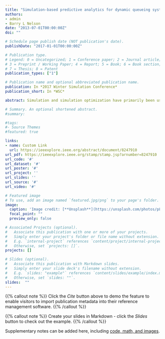 ```yaml
---
title: "Simulation-based predictive analytics for dynamic queueing systems"
authors:
- admin
- Barry L Nelson
date: "2013-07-01T00:00:00Z"
doi: ""

# Schedule page publish date (NOT publication's date).
publishDate: "2017-01-01T00:00:00Z"

# Publication type.
# Legend: 0 = Uncategorized; 1 = Conference paper; 2 = Journal article;
# 3 = Preprint / Working Paper; 4 = Report; 5 = Book; 6 = Book section;
# 7 = Thesis; 8 = Patent
publication_types: ["1"]

# Publication name and optional abbreviated publication name.
publication: In *2017 Winter Simulation Conference*
publication_short: In *WSC*

abstract: Simulation and simulation optimization have primarily been used for static system design problems based on long-run average performance measures. Control or policy-based optimization has been a weakness, because it requires a way to predict future behavior based on current state and time information. This work is a first step in that direction with a focus on congestion measures for queueing systems. The idea is to fit predictive models to dynamic sample paths of the system state from a detailed simulation. We propose a two-step method to dynamically predict the probability that the system state belongs to a certain subset and test the performance of this method on two examples.

# Summary. An optional shortened abstract.
#summary:

#tags:
#- Source Themes
#featured: true

links:
- name: Custom Link
  url: https://ieeexplore.ieee.org/abstract/document/8247910
url_pdf: https://ieeexplore.ieee.org/stamp/stamp.jsp?arnumber=8247910
url_code: '#'
url_dataset: '#'
url_poster: '#'
url_project: ''
url_slides: ''
url_source: '#'
url_video: '#'

# Featured image
# To use, add an image named `featured.jpg/png` to your page's folder.
image:
  caption: 'Image credit: [**Unsplash**](https://unsplash.com/photos/pLCdAaMFLTE)'
  focal_point: ""
  preview_only: false

# Associated Projects (optional).
#   Associate this publication with one or more of your projects.
#   Simply enter your project's folder or file name without extension.
#   E.g. `internal-project` references `content/project/internal-project/index.md`.
#   Otherwise, set `projects: []`.
projects: []

# Slides (optional).
#   Associate this publication with Markdown slides.
#   Simply enter your slide deck's filename without extension.
#   E.g. `slides: "example"` references `content/slides/example/index.md`.
#   Otherwise, set `slides: ""`.
slides:  ""
---
```


{{% callout note %}}
Click the *Cite* button above to demo the feature to enable visitors to import publication metadata into their reference management software.
{{% /callout %}}

{{% callout note %}}
Create your slides in Markdown - click the *Slides* button to check out the example.
{{% /callout %}}

Supplementary notes can be added here, including [code, math, and images](https://wowchemy.com/docs/writing-markdown-latex/).
